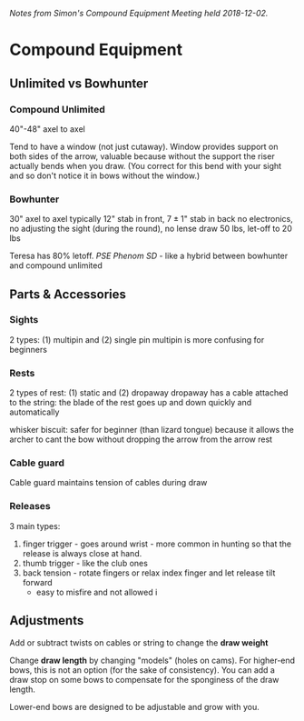 *Notes from Simon's Compound Equipment Meeting held 2018-12-02.*
# Compound Equipment

## Unlimited vs Bowhunter
### Compound Unlimited
40"-48" axel to axel

Tend to have a window (not just cutaway). Window provides support on both sides of the arrow, valuable because without the support the riser actually bends when you draw. (You correct for this bend with your sight and so don't notice it in bows without the window.)

### Bowhunter
30" axel to axel
typically $12$" stab in front, $7 \pm 1$" stab in back
no electronics, no adjusting the sight (during the round), no lense
draw 50 lbs, let-off to 20 lbs

Teresa has 80% letoff. *PSE Phenom SD* - like a hybrid between bowhunter and compound unlimited

## Parts & Accessories
### Sights
2 types: (1) multipin and (2) single pin
multipin is more confusing for beginners
### Rests
2 types of rest: (1) static and (2) dropaway
dropaway has a cable attached to the string: the blade of the rest goes up and down quickly and automatically

whisker biscuit: safer for beginner (than lizard tongue) because it allows the archer to cant the bow without dropping the arrow from the arrow rest
### Cable guard
Cable guard maintains tension of cables during draw
### Releases
3 main types:
1. finger trigger - goes around wrist - more common in hunting so that the release is always close at hand.
2. thumb trigger - like the club ones
3. back tension - rotate fingers or relax index finger and let release tilt forward
	- easy to misfire and not allowed i 

## Adjustments
Add or subtract twists on cables or string to change the **draw weight**

Change **draw length** by changing "models" (holes on cams). For higher-end bows, this is not an option (for the sake of consistency). You can add a draw stop on some bows to compensate for the sponginess of the draw length.

Lower-end bows are designed to be adjustable and grow with you.
<!--stackedit_data:
eyJoaXN0b3J5IjpbLTIwNTYxMzM5MjFdfQ==
-->
